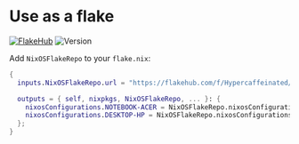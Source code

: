 # Use as a flake
 
[![FlakeHub](https://img.shields.io/endpoint?url=https://flakehub.com/f/Hypercaffeinated/NixOSFlakeRepo/badge)](https://flakehub.com/flake/Hypercaffeinated/NixOSFlakeRepo)
![Version](https://img.shields.io/github/v/tag/Hypercaffeinated/NixOSFlakeRepo)
 
Add `NixOSFlakeRepo` to your `flake.nix`:
 
```nix
{
  inputs.NixOSFlakeRepo.url = "https://flakehub.com/f/Hypercaffeinated/NixOSFlakeRepo/*";

  outputs = { self, nixpkgs, NixOSFlakeRepo, ... }: {
    nixosConfigurations.NOTEBOOK-ACER = NixOSFlakeRepo.nixosConfigurations.NOTEBOOK-ACER;
    nixosConfigurations.DESKTOP-HP = NixOSFlakeRepo.nixosConfigurations.DESKTOP-HP;
  };
}
```
